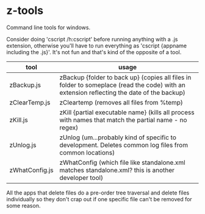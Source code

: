 # z-tools
Command line tools for windows.

Consider doing 'cscript /h:cscript' before running anything with a .js extension, otherwise you'll have to run everything as 'cscript {appname including the .js}'.  It's not fun and that's kind of the opposite of a tool.

tool | usage
---- | ---------------------
zBackup.js | zBackup {folder to back up} (copies all files in folder to someplace (read the code) with an extension reflecting the date of the backup)
zClearTemp.js | zCleartemp (removes all files from %temp)
zKill.js | zKill {partial executable name} (kills all process with names that match the partial name - no regex)
zUnlog.js | zUnlog (um...probably kind of specific to development.  Deletes common log files from common locations)
zWhatConfig.js | zWhatConfig (which file like standalone.xml matches standalone.xml?  this is another developer tool)

All the apps that delete files do a pre-order tree traversal and delete files individually so they don't crap out if one specific file can't be removed for some reason.

